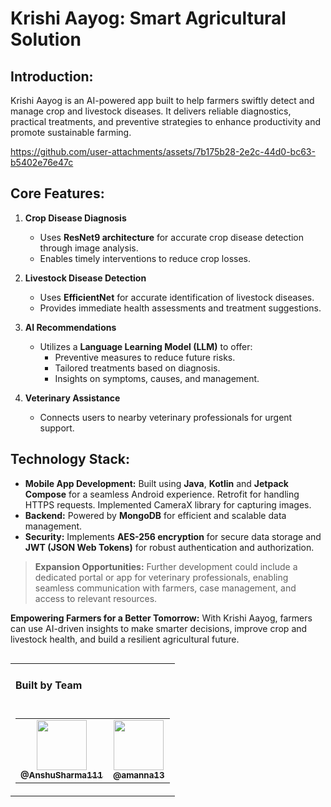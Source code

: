# **Krishi Aayog: Smart Agricultural Solution**

## **Introduction:**
Krishi Aayog is an AI-powered app built to help farmers swiftly detect and manage crop and livestock diseases. It delivers reliable diagnostics, practical treatments, and preventive strategies to enhance productivity and promote sustainable farming.


https://github.com/user-attachments/assets/7b175b28-2e2c-44d0-bc63-b5402e76e47c

## **Core Features:**

1. **Crop Disease Diagnosis**
   - Uses **ResNet9 architecture** for accurate crop disease detection through image analysis.
   - Enables timely interventions to reduce crop losses.

2. **Livestock Disease Detection**
   - Uses **EfficientNet** for accurate identification of livestock diseases.
   - Provides immediate health assessments and treatment suggestions.

3. **AI Recommendations**
   - Utilizes a **Language Learning Model (LLM)** to offer:
     - Preventive measures to reduce future risks.
     - Tailored treatments based on diagnosis.
     - Insights on symptoms, causes, and management.

4. **Veterinary Assistance**
   - Connects users to nearby veterinary professionals for urgent support.

## **Technology Stack:**
- **Mobile App Development:** Built using **Java**, **Kotlin** and **Jetpack Compose** for a seamless Android experience. Retrofit for handling HTTPS requests. Implemented CameraX library for capturing images.
- **Backend:** Powered by **MongoDB** for efficient and scalable data management.
- **Security:** Implements **AES-256 encryption** for secure data storage and **JWT (JSON Web Tokens)** for robust authentication and authorization.

> **Expansion Opportunities:**
Further development could include a dedicated portal or app for veterinary professionals, enabling seamless communication with farmers, case management, and access to relevant resources.

**Empowering Farmers for a Better Tomorrow:**
With Krishi Aayog, farmers can use AI-driven insights to make smarter decisions, improve crop and livestock health, and build a resilient agricultural future.


<table align="left">
    <td><h4>Built by Team </h4></td>
  <tr>
    <td colspan="2" align="center">
      <table>
        <tr>
          <td align="center">
            <a href="https://github.com/AnshuSharma111">
              <img src="https://github.com/AnshuSharma111.png" width="80" height="80"><br>
              <sub><b>@AnshuSharma111</b></sub>
            </a>
          </td>
          <td align="center">
            <a href="https://github.com/amanna13">
              <img src="https://github.com/amanna13.png" width="80" height="80"><br>
              <sub><b>@amanna13</b></sub>
            </a>
          </td>
        </tr>
      </table>
    </td>
  </tr>
</table>
